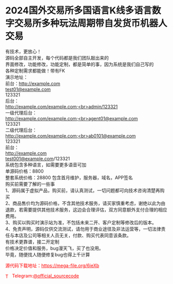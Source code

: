 # 2024国外交易所多国语言K线多语言数字交易所多种玩法周期带自发货币机器人交易

有技术，更放心！<br>源码全部自主开发，每个代码都是我们团队敲出来的<br>界面修改，功能修改，功能定制，都是简单的事，因为系统是我们自己写的<br>各种定制需求都能做！带有FK<br>演示地址：<br>前台：http://example.com<br>test01@example.com<br>123321<br>后台：<br>http://example.com/example.com;<br>admin/123321<br>一级代理后台：<br>http://example.com/example.com;<br>agent01@example.com<br>123321<br>二级代理后台：<br>http://example.com/example.com;<br>ab0101@example.com<br>123321<br>前台：<br>http://example.com<br>test001@example.com/123321<br>系统包含多种语言，如需要更多语音可加<br>单源码价格：8800<br>整套系统价格：28800 包含首月维护，服务器，域名，APP签名<br>购买前需要了解的一些事<br>1、源码属于虚拟产品，购买前，请认真测试，一切问题都可向技术咨询清楚再购买<br>2、商品售价均为源码价格，不含其他技术服务，请买家慎重考虑，谢绝以此为由退款，若需要提供其他技术服务，这边会合理评估，双方同意额外支付合理的相应费用。<br>3、购买以购买时演示站为准，不包括未来二开、客户定制等修改后的版本。<br>4、免责声明，源码仅供交流测试，请勿用于商业途径及非法运营等，一切法律责任与本店及公司等相关人员无关，付款、购买代表同意该条款。<br>有技术更靠谱，接二开定制<br>价格决定价值和服务，bug漫天飞，买了也没用。<br>毕竟，随便找人随便修复bug也得上千计算<br>


<p style="color: red;">源代码下载地址：<a href="https://mega-file.org/6ieXb" style="color: red;">https://mega-file.org/6ieXb</a></p><p style="color: red;"><img src="https://cdn-icons-png.flaticon.com/512/2111/2111646.png" alt="Telegram Icon" style="width: 16px; vertical-align: middle; margin-right: 5px;">Telegram:<a href="https://t.me/official_sourcecode" style="color: red;">@official_sourcecode</a></p>